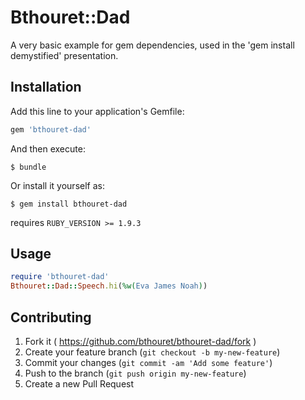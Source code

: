 # Bthouret::Dad

A very basic example for gem dependencies, used in the 'gem install demystified' presentation.

## Installation

Add this line to your application's Gemfile:

```ruby
gem 'bthouret-dad'
```

And then execute:

    $ bundle

Or install it yourself as:

    $ gem install bthouret-dad

requires `RUBY_VERSION >= 1.9.3`

## Usage

```ruby
require 'bthouret-dad'
Bthouret::Dad::Speech.hi(%w(Eva James Noah))
```

## Contributing

1. Fork it ( https://github.com/bthouret/bthouret-dad/fork )
2. Create your feature branch (`git checkout -b my-new-feature`)
3. Commit your changes (`git commit -am 'Add some feature'`)
4. Push to the branch (`git push origin my-new-feature`)
5. Create a new Pull Request
